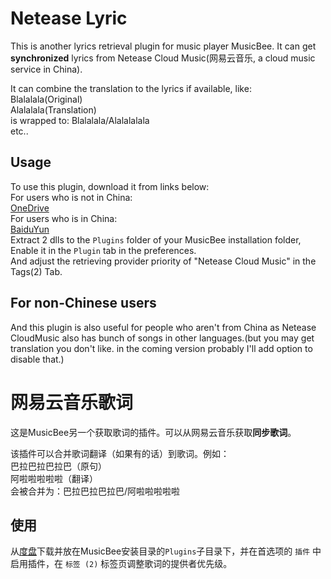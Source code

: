 # Netease Lyric

This is another lyrics retrieval plugin for music player MusicBee. It can get **synchronized** lyrics from Netease Cloud Music(网易云音乐, a cloud music service in China).

It can combine the translation to the lyrics if available, like:  
Blalalala(Original)  
Alalalala(Translation)  
is wrapped to: Blalalala/Alalalalala  
etc..

## Usage
To use this plugin, download it from links below:  
For users who is not in China:  
[OneDrive](https://1drv.ms/u/s!AicHZ6DLvCtX5ll8D9Ff0_1Xyq-V)  
For users who is in China:  
[BaiduYun](https://pan.baidu.com/s/1mj4pUGC)  
Extract 2 dlls to the `Plugins` folder of your MusicBee installation folder,    Enable it in the `Plugin` tab in the preferences.  
And adjust the retrieving provider priority of "Netease Cloud Music" in the Tags(2) Tab.  

## For non-Chinese users 
And this plugin is also useful for people who aren't from China as Netease CloudMusic also has bunch of songs in other languages.(but you may get translation you don't like. in the coming version probably I'll add option to disable that.)

# 网易云音乐歌词
  
这是MusicBee另一个获取歌词的插件。可以从网易云音乐获取**同步歌词**。  

该插件可以合并歌词翻译（如果有的话）到歌词。例如：  
巴拉巴拉巴拉巴（原句）  
阿啦啦啦啦啦（翻译）  
会被合并为：巴拉巴拉巴拉巴/阿啦啦啦啦啦  

## 使用
从[度盘](https://pan.baidu.com/s/1mj4pUGC)下载并放在MusicBee安装目录的`Plugins`子目录下，并在首选项的 `插件` 中启用插件，在 `标签 (2)` 标签页调整歌词的提供者优先级。